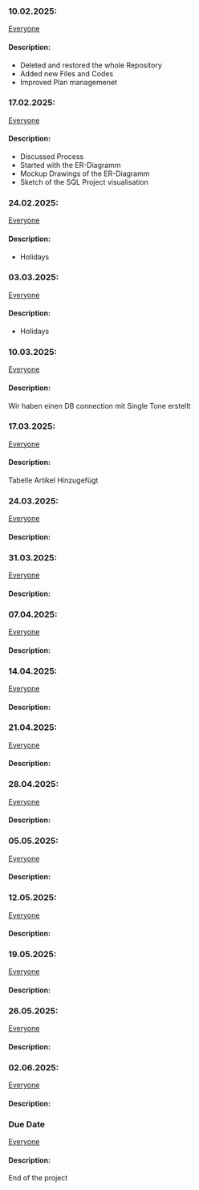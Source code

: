 ### 10.02.2025:
[Everyone](https://github.com/kingkushgaming/PSS/blob/main/docs/CONTRIBUTING.md)
#### Description:

- Deleted and restored the whole Repository
- Added new Files and Codes
- Improved Plan managemenet


### 17.02.2025:  
[Everyone](https://github.com/kingkushgaming/PSS/blob/main/docs/CONTRIBUTING.md)  
#### Description:

- Discussed Process
- Started with the ER-Diagramm
- Mockup Drawings of the ER-Diagramm
- Sketch of the SQL Project visualisation


### 24.02.2025:  
[Everyone](https://github.com/kingkushgaming/PSS/blob/main/docs/CONTRIBUTING.md)  
#### Description:
- Holidays

### 03.03.2025:  
[Everyone](https://github.com/kingkushgaming/PSS/blob/main/docs/CONTRIBUTING.md)  
#### Description:
- Holidays

### 10.03.2025:  
[Everyone](https://github.com/kingkushgaming/PSS/blob/main/docs/CONTRIBUTING.md)  
#### Description:
Wir haben einen DB connection mit Single Tone erstellt

### 17.03.2025:  
[Everyone](https://github.com/kingkushgaming/PSS/blob/main/docs/CONTRIBUTING.md)  
#### Description:
Tabelle Artikel Hinzugefügt

### 24.03.2025:  
[Everyone](https://github.com/kingkushgaming/PSS/blob/main/docs/CONTRIBUTING.md)  
#### Description:


### 31.03.2025:  
[Everyone](https://github.com/kingkushgaming/PSS/blob/main/docs/CONTRIBUTING.md)  
#### Description:


### 07.04.2025:  
[Everyone](https://github.com/kingkushgaming/PSS/blob/main/docs/CONTRIBUTING.md)  
#### Description:


### 14.04.2025:  
[Everyone](https://github.com/kingkushgaming/PSS/blob/main/docs/CONTRIBUTING.md)  
#### Description:



### 21.04.2025:  
[Everyone](https://github.com/kingkushgaming/PSS/edit/main/docs/CONTRIBUTING.md)  
#### Description:



### 28.04.2025:  
[Everyone](https://github.com/kingkushgaming/PSS/edit/main/docs/CONTRIBUTING.md)  
#### Description:


### 05.05.2025:  
[Everyone](https://github.com/kingkushgaming/PSS/edit/main/docs/CONTRIBUTING.md)  
#### Description:


### 12.05.2025:  
[Everyone](https://github.com/kingkushgaming/PSS/edit/main/docs/CONTRIBUTING.md)  
#### Description:


### 19.05.2025:  
[Everyone](https://github.com/kingkushgaming/PSS/edit/main/docs/CONTRIBUTING.md)  
#### Description:


### 26.05.2025:  
[Everyone](https://github.com/kingkushgaming/PSS/edit/main/docs/CONTRIBUTING.md)  
#### Description:


### 02.06.2025:  
[Everyone](https://github.com/kingkushgaming/PSS/edit/main/docs/CONTRIBUTING.md)  
#### Description:


### Due Date 
[Everyone](https://github.com/kingkushgaming/PSS/edit/main/docs/CONTRIBUTING.md)  
#### Description:
 End of the project 
